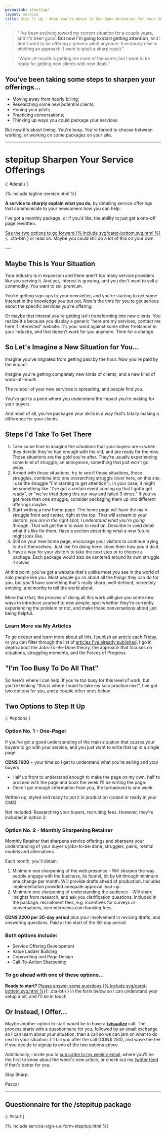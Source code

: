 ```yaml
---
permalink: stepitup/
layout: service
title: Step It Up - When You're About to Get Some Attention for Your Services...
---
```


<div class="pitch-lead-up" markdown="1">

<div class="situation-quotes" markdown="1">

> "I've been evolving toward my current situation for a couple years, and it's been good. **But now I'm going to start getting attention**, and I don't want to be offering a generic pitch anymore. Everybody else is pitching an approach. I want to pitch a sharp result."

> "Word-of-mouth is getting me more of the same, but I want to be ready for getting new clients with new deals."

</div>

<div class="pitch-lead-up-block" markdown="1">

## You've been taking some steps to sharpen your offerings...

* Moving away from hourly billing;
* Researching some new potential clients;
* Honing your pitch;
* Practicing conversations;
* Thinking up ways you could package your services.


<div class="pitch-lead-up-block" markdown="1">

But now it's about timing. You're busy. You're forced to choose between working, or working on some packages on your site.

</div>

</div>

---

<div class="pitch-solution" markdown="1">

# <span class="service-slug">stepitup</span> Sharpen Your Service Offerings
{: #details }

<div class="tagline pitch-solution-tagline pull-up" markdown="1">
{% include tagline-service.html %}
</div>

**A service to sharply explain what you do**, by detailing service offerings that communicate to your newcomers how you can help.

I've got a monthly package, or if you'd like, the ability to just get a one-off page rewritten.

[See the two options to go forward {% include svg/caret-bottom.svg.html %}](#options){: .cta-btn } or read on. Maybe you could still do a lot of this on your own.

</div>
---

## Maybe This Is Your Situation

Your industry is in expansion and there aren't too many service providers like you serving it. And yet, interest is growing, and you don't want to sell a commodity. You want to sell premium.

You're getting sign-ups to your newsletter, and you're starting to get some interest in the knowledge you put out. Now's the time for you to get serious about the specific services you're offering.

Or maybe that interest you're getting isn't transforming into new clients. You realize it's because you display a generic "here are my services, contact me here if interested" website. It's your word against some other freelancer in your industry, and that doesn't work for you anymore. Time for a change.

## So Let's Imagine a New Situation for You...

Imagine you've migrated from getting paid by the hour. Now you're paid by the impact.

Imagine you're getting completely new kinds of clients, and a new kind of word-of-mouth.

The rumour of your new services is spreading, and people find you.

You've got to a point where you _understand_ the impact you're making for your buyers.

And most of all, you've packaged your skills in a way that's totally making a difference for your clients.

## Steps I'd Take To Get There

1. Take some time to imagine the _situations_ that your buyers are in when they decide they've had enough with the old, and are ready for the new. Those situations are the gold you're after. They're usually experiencing some kind of struggle, an annoyance, something that just won't go away.
2. Armed with those situations, try to see if those situations, those struggles, combine into one overarching struggle (over here, on this site, I use the struggle "I'm starting to get attention"). In your case, it might be something like "I've got a certain event coming up that I gotta get ready", or "we've tried doing this our way and failed 3 times." If you've got more than one struggle, consider packaging them up into different offerings maybe.
3. Start writing a new home page. The home page will have the main struggle front and center, right at the top. That will scream to your visitors: _you are in the right spot, I understand what you're going through_. That will get them to want to read on. Describe in vivid detail what it's like for them. Have a section describing what a new future might look like.
4. Still on your new home page, encourage your visitors to continue trying to do it themselves. Just like I'm doing here: show them how you'd do it.
5. Have a way for your visitors to take the next step or to choose a package. Each package would also be centered around its own struggle it solves.

At this point, you've got a website that's unlike most you see in the world of solo people like you. Most people go on about all the things they can do for you, but you'll have something that's really sharp, well-defined, incredibly enticing, and worthy to tell the world about.

More than that, the _process_ of doing all this work will give you some new ways to introduce yourself to new people, spot whether they're currently experiencing the problem or not, and make those conversations about just being helpful.

### Learn More via My Articles

To go deeper and learn more about all this, I [publish an article each Friday](/articles#be-notified), or you can filter through the list of [articles I've already published](/articles). I go in depth about the Jobs-To-Be-Done theory, the approach that focuses on situations, struggling moments, and the Forces of Progress.

## "I'm Too Busy To Do All That"

So here's where I can help. If you're too busy for this level of work, but you're thinking "this is where I want to take my solo practice next", I've got two options for you, and a couple other ones below.

## Two Options to Step It Up
{: #options }

### Option No. 1 - One-Pager

If you've got a good understanding of the main situation that causes your buyers to go with your service, and you just want to write that up in a single page.

**CDN$&nbsp;1600** + your time so I get to understand what you're selling and your buyers

* Half up front to understand enough to make the page on my own, half to proceed with the page and book the week I'll be writing the page.
* Once I got enough information from you, the turnaround is one week.

Written up, styled and ready to put it in production (coded or ready in your CMS)

Not included: Researching your buyers, recruiting fees. However, they're included in option 2:

### Option No. 2 - Monthly Sharpening Retainer

Monthly Retainer that sharpens service offerings and sharpens your understanding of your buyer's jobs-to-be-done, struggles, pains, mental models and alternatives.

Each month, you'll obtain:

1. Minimum one sharpening of the web presence - Will sharpen the way people engage with the business, its funnel, bit by bit through minimum one change per month. Will provide drafts ahead of production. Includes implementation provided adequate approval lead-up.
2. Minimum one sharpening of understanding the audience - Will share insights from research, and ask you clarification questions. Included in the package: recruitment fees, e.g. incentives for surveys or conversations, userinterviews.com booking fees.

**CDN$&nbsp;2200 per 30-day period** plus your involvement in revising drafts, and answering questions. Paid at the start of the 30-day period.

### Both options include:

* Service Offering Development
* Value Ladder Building
* Copywriting and Page Design
* Call-To-Action Sharpening

### To go ahead with one of these options...

**Ready to start?** [Please answer some questions {% include svg/caret-bottom.svg.html %}](#start){: .cta-btn } in the form below so I can understand your setup a bit, and I'll be in touch.

## Or Instead, I Offer...

Maybe another option to start would be to have a **[/visualize](/visualize#details)** call. The process starts with a questionnaire for you, followed by an email exchange so I can learn about your situation, then a call so we can jam on what to do next in your situation. I'll bill you after the call (CDN$&nbsp;250), and wave the fee if you decide to signup to one of the two options above.

Additionally, I invite you to [subscribe to my weekly email](/articles/#be-notified), where you'll be the first to know about the week's new article, or check out my [twitter feed][twitter] if that's better for you.

[twitter]: https://twitter.com/pascallaliberte

Stay Sharp.

Pascal

---

## Questionnaire for the /stepitup package
{: #start }

{% include service-sign-up-form-stepitup.html %}
